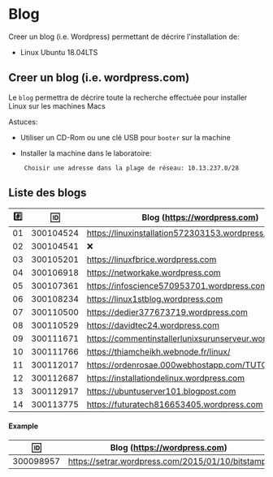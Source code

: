 
# Blog


Creer un blog (i.e. Wordpress) permettant de décrire l'installation de:

* Linux Ubuntu 18.04LTS

## Creer un blog (i.e. wordpress.com)

Le `blog` permettra de décrire toute la recherche effectuée pour installer Linux sur les machines Macs

Astuces: 

* Utiliser un CD-Rom ou une clé USB pour `booter` sur la machine

* Installer la machine dans le laboratoire:

       Choisir une adresse dans la plage de réseau: 10.13.237.0/28
       
## Liste des blogs

|:hash:| :id:      |   Blog (https://wordpress.com)                           | Serveur      |
|------|-----------|----------------------------------------------------------|--------------|
| 01   | 300104524 | https://linuxinstallation572303153.wordpress.com         | 10.13.237.19 |
| 02   | 300104541 | :x:                                                      | 10.13.237.:x:|
| 03   | 300105201 | https://linuxfbrice.wordpress.com                        | 10.13.237.78 |
| 04   | 300106918 | https://networkake.wordpress.com                         | 10.13.237.18 |
| 05   | 300107361 | https://infoscience570953701.wordpress.com               | 10.13.237.99 |
| 06   | 300108234 | https://linux1stblog.wordpress.com                       | 10.13.237.55 |
| 07   | 300110500 | https://dedier377673719.wordpress.com                    | 10.13.237.75 |
| 08   | 300110529 | https://davidtec24.wordpress.com                         | 10.13.237.80 |
| 09   | 300111671 | https://commentinstallerlunixsurunserveur.wordpress.com/ | 10.13.237.63 |
| 10   | 300111766 | https://thiamcheikh.webnode.fr/linux/                    | 10.13.237.66 |
| 11   | 300112017 | https://ordenrosae.000webhostapp.com/TUTORIELS/          | 10.13.237.60 |
| 12   | 300112687 | https://installationdelinux.wordpress.com                | 10.13.237.87 |
| 13   | 300112917 | https://ubuntuserver101.blogpost.com                     | 10.13.237.79 |
| 14   | 300113775 | https://futuratech816653405.wordpress.com                | 10.13.237.77 |

#### Example

| :id:      |   Blog (https://wordpress.com)                          |
|-----------|---------------------------------------------------------|
| 300098957 | https://setrar.wordpress.com/2015/01/10/bitstamp/       | 


